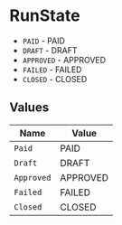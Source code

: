 # RunState

* `PAID` - PAID
* `DRAFT` - DRAFT
* `APPROVED` - APPROVED
* `FAILED` - FAILED
* `CLOSED` - CLOSED


## Values

| Name       | Value      |
| ---------- | ---------- |
| `Paid`     | PAID       |
| `Draft`    | DRAFT      |
| `Approved` | APPROVED   |
| `Failed`   | FAILED     |
| `Closed`   | CLOSED     |